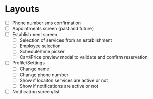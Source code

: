 # Layouts
- [ ] Phone number sms confirmation
- [ ] Appointments screen (past and future)
- [ ] Establishment screen
    - [ ] Selection of services from an establishment
    - [ ] Employee selection
    - [ ] Schedule/time picker
    - [ ] Cart/Price preview modal to validate and confirm reservation
- [ ] Profile/Settings
    - [ ] Change name
    - [ ] Change phone number
    - [ ] Show if locaiton services are active or not
    - [ ] Show if notifications are active or not
- [ ] Notification screen/list
